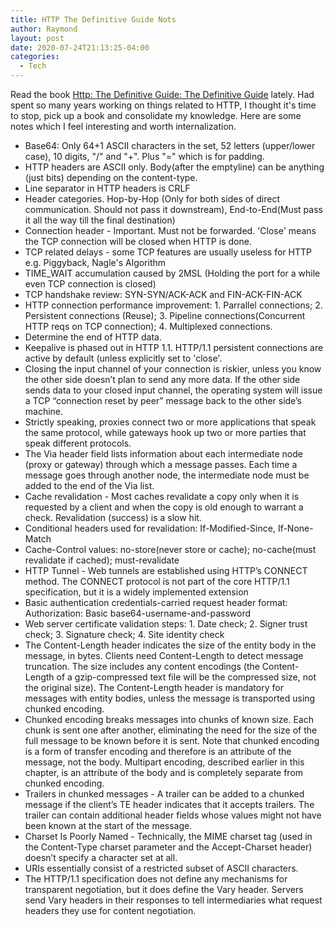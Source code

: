 ```yaml
---
title: HTTP The Definitive Guide Nots
author: Raymond
layout: post
date: 2020-07-24T21:13:25-04:00
categories:
  - Tech
---
```

Read the book [Http: The Definitive Guide: The Definitive Guide](https://www.goodreads.com/book/show/16675506-http) lately. Had spent so many years working on things related to HTTP, I thought it's time to stop, pick up a book and consolidate my knowledge. Here are some notes which I feel interesting and worth internalization.

* Base64: Only 64+1 ASCII characters in the set, 52 letters (upper/lower case), 10 digits, "/" and "+". Plus "=" which is for padding.
* HTTP headers are ASCII only. Body(after the emptyline) can be anything (just bits) depending on the content-type.
* Line separator in HTTP headers is CRLF
* Header categories. Hop-by-Hop (Only for both sides of direct communication. Should not pass it downstream), End-to-End(Must pass it all the way till the final destination)
* Connection header - Important. Must not be forwarded. 'Close'
 means the TCP connection will be closed when HTTP is done.
 * TCP related delays - some TCP features are usually useless for HTTP e.g. Piggyback, Nagle's Algorithm
* TIME_WAIT accumulation caused by 2MSL (Holding the port for a while even TCP connection is closed)
* TCP handshake review: SYN-SYN/ACK-ACK and FIN-ACK-FIN-ACK
* HTTP connection performance improvement: 1. Parrallel connections; 2. Persistent connections (Reuse); 3. Pipeline connections(Concurrent HTTP reqs on TCP connection); 4. Multiplexed connections.
* Determine the end of HTTP data.
* Keepalive is phased out in HTTP 1.1. HTTP/1.1 persistent connections are active by default (unless explicitly set to 'close'.
* Closing the input channel of your connection is riskier, unless you know the other side doesn’t plan to send any more data. If the other side sends data to your closed input channel, the operating system will issue a TCP “connection reset by peer” message back to the other side’s machine.
* Strictly speaking, proxies connect two or more applications that speak the same protocol, while gateways hook up two or more parties that speak different protocols. 
* The Via header field lists information about each intermediate node (proxy or gateway) through which a message passes. Each time a message goes through another node, the intermediate node must be added to the end of the Via list.
* Cache revalidation - Most caches revalidate a copy only when it is requested by a client and when the copy is old enough to warrant a check. Revalidation (success) is a slow hit.
* Conditional headers used for revalidation:  If-Modified-Since, If-None-Match
* Cache-Control values: no-store(never store or cache); no-cache(must revalidate if cached); must-revalidate
* HTTP Tunnel - Web tunnels are established using HTTP’s CONNECT method. The CONNECT protocol is not part of the core HTTP/1.1 specification, but it is a widely implemented extension
* Basic authentication credentials-carried request header format: Authorization: Basic base64-username-and-password
* Web server certificate validation steps: 1. Date check; 2. Signer trust check; 3. Signature check; 4. Site identity check
* The Content-Length header indicates the size of the entity body in the message, in bytes. Clients need Content-Length to detect message truncation. The size includes any content encodings (the Content-Length of a gzip-compressed text file will be the compressed size, not the original size). The Content-Length header is mandatory for messages with entity bodies, unless the message is transported using chunked encoding.
* Chunked encoding breaks messages into chunks of known size. Each chunk is sent one after another, eliminating the need for the size of the full message to be known before it is sent. Note that chunked encoding is a form of transfer encoding and therefore is an attribute of the message, not the body. Multipart encoding, described earlier in this chapter, is an attribute of the body and is completely separate from chunked encoding.
* Trailers in chunked messages - A trailer can be added to a chunked message if the client’s TE header indicates that it accepts trailers. The trailer can contain additional header fields whose values might not have been known at the start of the message.
* Charset Is Poorly Named - Technically, the MIME charset tag (used in the Content-Type charset parameter and the Accept-Charset header) doesn’t specify a character set at all.
* URIs essentially consist of a restricted subset of ASCII characters.
* The HTTP/1.1 specification does not define any mechanisms for transparent negotiation, but it does define the Vary header. Servers send Vary headers in their responses to tell intermediaries what request headers they use for content negotiation.
 

